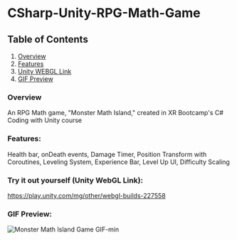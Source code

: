 # CSharp-Unity-RPG-Math-Game
## Table of Contents
1. [Overview](#Overview)
2. [Features](#Features)
3. [Unity WEBGL Link](#Unity-WebGL-Link)
4. [GIF Preview](#GIF-Preview)

### Overview

An RPG Math game, "Monster Math Island," created in XR Bootcamp's C# Coding with Unity course
 
### Features: 

Health bar, onDeath events, Damage Timer, Position Transform with Coroutines, Leveling System, Experience Bar, Level Up UI, Difficulty Scaling

### Try it out yourself (Unity WebGL Link):

https://play.unity.com/mg/other/webgl-builds-227558

### GIF Preview:

![Monster Math Island Game GIF-min](https://user-images.githubusercontent.com/45078724/181880022-c8d7e234-ff09-47c9-b5d2-afae7a844bd7.gif)
